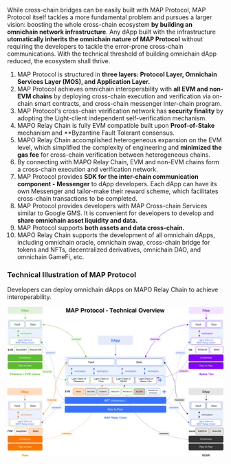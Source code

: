 While cross-chain bridges can be easily built with MAP Protocol, MAP Protocol itself tackles a more fundamental problem and pursues a larger vision: boosting the whole cross-chain ecosystem **by building an omnichain network infrastructure**. Any dApp built with the infrastructure **utomatically inherits the omnichain nature of MAP Protocol** without requiring the developers to tackle the error-prone cross-chain communications. With the technical threshold of building omnichain dApp reduced, the ecosystem shall thrive.

1. MAP Protocol is structured in **three layers: Protocol Layer, Omnichain Services Layer (MOS), and Application Layer.**  
2. MAP Protocol achieves omnichain interoperability with **all EVM and non-EVM chains** by deploying cross-chain execution and verification via on-chain smart contracts, and cross-chain messenger inter-chain program.  
3. MAP Protocol's cross-chain verification network has **security finality** by adopting the Light-client independent self-verification mechanism.  
4. MAPO Relay Chain is fully EVM compatible built upon **Proof-of-Stake** mechanism and **Byzantine Fault Tolerant consensus. 
5. MAPO Relay Chain accomplished heterogeneous expansion on the EVM level, which simplified the complexity of engineering and **minimized the gas fee** for cross-chain verification between heterogeneous chains. 
6. By connecting with MAPO Relay Chain, EVM and non-EVM chains form a cross-chain execution and verification network. 
7. MAP Protocol provides **SDK for the inter-chain communication component - Messenger** to dApp developers. Each dApp can have its own Messenger and tailor-make their reward scheme, which facilitates cross-chain transactions to be completed.
8. MAP Protocol provides developers with MAP Cross-chain Services similar to Google GMS. It is convenient for developers to develop and **share omnichain asset liquidity and data.** 
9. MAP Protocol supports **both assets and data cross-chain.**
10. MAPO Relay Chain supports the development of all omnichain dApps, including omnichain oracle, omnichain swap, cross-chain bridge for tokens and NFTs, decentralized derivatives, omnichain DAO, and omnichain GameFi, etc. 

### Technical Illustration of MAP Protocol

Developers can deploy omnichain dApps on MAPO Relay Chain to achieve interoperability.  

![](jishutu.png)
